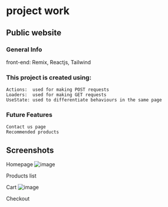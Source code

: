 # project work

## Public website

### General Info

front-end: Remix, Reactjs, Tailwind

### This project is created using:
    
    Actions:  used for making POST requests
    Loaders:  used for making GET requests
    UseState: used to differentiate behaviours in the same page
    

### Future Features
    Contact us page
    Recommended products
    
## Screenshots
Homepage
![image](https://user-images.githubusercontent.com/75695917/176617221-c6ffb9f2-7943-4ff1-ba21-40fbcac2e0cc.png)


Products list

Cart
![image](https://user-images.githubusercontent.com/75695917/176617303-c8249f00-7c98-44a1-9963-7a8df529e8a8.png)


Checkout

